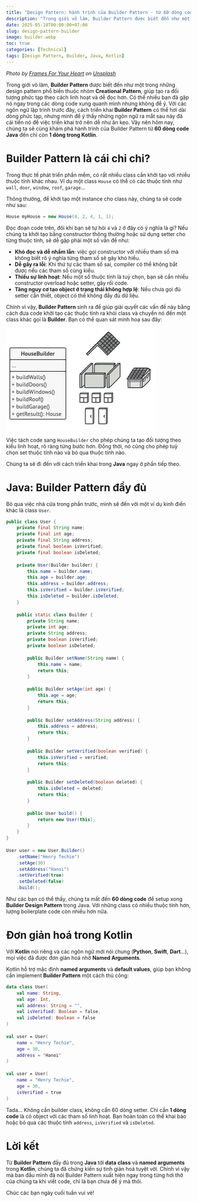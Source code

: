 ```yaml
---
title: "Design Pattern: hành trình của Builder Pattern - từ 60 dòng code Java đến 1 dòng code Kotlin"
description: "Trong giới võ lâm, Builder Pattern được biết đến như một trong những design pattern phổ biến thuộc nhóm Creational Pattern, giúp tạo ra đối tượng phức tạp theo cách linh hoạt và dễ đọc hơn."
date: 2025-05-10T00:00:00+07:00
slug: design-pattern-builder
image: builder.webp
toc: true
categories: [Technical]
tags: [Design Pattern, Builder, Java, Kotlin]
---
```


*Photo by [Frames For Your Heart](https://unsplash.com/@framesforyourheart?utm_content=creditCopyText&utm_medium=referral&utm_source=unsplash) on [Unsplash](https://unsplash.com/photos/yellow-crane-near-building-during-daytime-VoI2jd75M6Q?utm_content=creditCopyText&utm_medium=referral&utm_source=unsplash)*

Trong giới võ lâm, **Builder Pattern** được biết đến như một trong những design pattern phổ biến thuộc nhóm **Creational Pattern**, giúp tạo ra đối tượng phức tạp theo cách linh hoạt và dễ đọc hơn. Có thể nhiều bạn đã gặp nó ngay trong các dòng code xung quanh mình nhưng không để ý. Với các ngôn ngữ lập trình trước đây, cách triển khai **Builder Pattern** có thể hơi dài dòng phức tạp, nhưng mình để ý thấy những ngôn ngữ ra mắt sau này đã cải tiến nó để việc triển khai trở nên dễ như ăn kẹo. Vậy nên hôm nay, chúng ta sẽ cùng khám phá hành trình của Builder Pattern từ **60 dòng code Java** đến chỉ còn **1 dòng trong Kotlin**.

# Builder Pattern là cái chi chi?

Trong thực tế phát triển phần mềm, có rất nhiều class cần khởi tạo với nhiều thuộc tính khác nhau. Ví dụ một class `House` có thể có các thuộc tính như `wall`, `door`, `window`, `roof`, `garage`...

Thông thường, để khởi tạo một instance cho class này, chúng ta sẽ code như sau:

```java
House myHouse = new House(4, 2, 4, 1, 1);
```

Đọc đoạn code trên, đôi khi bạn sẽ tự hỏi `4` và `2` ở đây có ý nghĩa là gì? Nếu chúng ta khởi tạo bằng constructor thông thường hoặc sử dụng setter cho từng thuộc tính, sẽ dễ gặp phải một số vấn đề như:

* **Khó đọc và dễ nhầm lẫn**: việc gọi constructor với nhiều tham số mà không biết rõ ý nghĩa từng tham số sẽ gây khó hiểu.
* **Dễ gây ra lỗi**: Khi thứ tự các tham số sai, compiler có thể không bắt được nếu các tham số cùng kiểu.
* **Thiếu sự linh hoạt**: Nếu một số thuộc tính là tuỳ chọn, bạn sẽ cần nhiều constructor overload hoặc setter, gây rối code.
* **Tăng nguy cơ tạo object ở trạng thái không hợp lệ**: Nếu chưa gọi đủ setter cần thiết, object có thể không đầy đủ dữ liệu.

Chính vì vậy, **Builder Pattern** sinh ra để giúp giải quyết các vấn đề này bằng cách đưa code khởi tạo các thuộc tính ra khỏi class và chuyển nó đến một class khác gọi là **Builder**. Bạn có thể quan sát minh hoạ sau đây:

![Builder](house_builder.webp)

Việc tách code sang `HouseBuilder` cho phép chúng ta tạo đối tượng theo kiểu linh hoạt, rõ ràng từng bước hơn. Đồng thời, nó cũng cho phép tuỳ chọn set thuộc tính nào và bỏ qua thuộc tính nào.

Chúng ta sẽ đi đến với cách triển khai trong **Java** ngay ở phần tiếp theo.

# Java: Builder Pattern đầy đủ

Bỏ qua việc nhà cửa trong phần trước, mình sẽ đến với một ví dụ kinh điển khác là class `User`.

```java
public class User {
    private final String name;
    private final int age;
    private final String address;
    private final boolean isVerified;
    private final boolean isDeleted;

    private User(Builder builder) {
        this.name = builder.name;
        this.age = builder.age;
        this.address = builder.address;
        this.isVerified = builder.isVerified;
        this.isDeleted = builder.isDeleted;
    }

    public static class Builder {
        private String name;
        private int age;
        private String address;
        private boolean isVerified;
        private boolean isDeleted;

        public Builder setName(String name) {
            this.name = name;
            return this;
        }

        public Builder setAge(int age) {
            this.age = age;
            return this;
        }

        public Builder setAddress(String address) {
            this.address = address;
            return this;
        }

        public Builder setVerified(boolean verified) {
            this.isVerified = verified;
            return this;
        }

        public Builder setDeleted(boolean deleted) {
            this.isDeleted = deleted;
            return this;
        }

        public User build() {
            return new User(this);
        }
    }
}

User user = new User.Builder()
    .setName("Henry Techie")
    .setAge(30)
    .setAddress("Hanoi")
    .setVerified(true)
    .setDeleted(false)
    .build();
```

Như các bạn có thể thấy, chúng ta mất đến **60 dòng code** để setup xong **Builder Design Pattern** trong Java. Với những class có nhiều thuộc tính hơn, lượng boilerplate code còn nhiều hơn nữa.

# Đơn giản hoá trong Kotlin

Với **Kotlin** nói riêng và các ngôn ngữ mới nói chung (**Python**, **Swift**, **Dart**...), mọi việc đã được đơn giản hoá nhờ **Named Arguments**.

Kotlin hỗ trợ mặc định **named arguments** và **default values**, giúp bạn không cần implement **Builder Pattern** một cách thủ công:

```kotlin
data class User(
    val name: String,
    val age: Int,
    val address: String = "",
    val isVerified: Boolean = false,
    val isDeleted: Boolean = false
)

val user = User(
    name = "Henry Techie",
    age = 30,
    address = 'Hanoi'
)

val user = User(
    name = "Henry Techie",
    age = 30,
    isVerified = true
)
```

Tada... Không cần builder class, không cần 60 dòng setter. Chỉ cần **1 dòng code** là có object với các tham số linh hoạt. Bạn hoàn toàn có thể khai báo hoặc bỏ qua các thuộc tính `address`, `isVerified` và `isDeleted`.

# Lời kết

Từ **Builder Pattern** đầy đủ trong **Java** tới **data class** và **named arguments** trong **Kotlin**, chúng ta đã chứng kiến sự tinh giản hoá tuyệt vời. Chính vì vậy mà ban đầu mình đã nói Builder Pattern xuất hiện ngay trong từng hơi thở của chúng ta khi viết code, chỉ là bạn chưa để ý mà thôi.

Chúc các bạn ngày cuối tuần vui vẻ!
